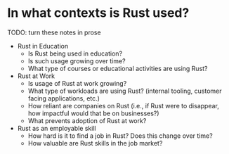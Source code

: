 # In what contexts is Rust used?


TODO: turn these notes in prose
* Rust in Education
  * Is Rust being used in education? 
  * Is such usage growing over time? 
  * What type of courses or educational activities are using Rust?
* Rust at Work
  * Is usage of Rust at work growing?
  * What type of workloads are using Rust? (internal tooling, customer facing applications, etc.)
  * How reliant are companies on Rust (i.e., if Rust were to disappear, how impactful would that be on businesses?)
  * What prevents adoption of Rust at work?
* Rust as an employable skill
  * How hard is it to find a job in Rust? Does this change over time?
  * How valuable are Rust skills in the job market?
